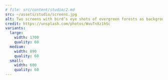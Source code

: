 ```yaml
---
# file: src/content/studio/2.md
src: ~/assets/studio/screens.jpg
alt: Two screens with bird’s eye shots of evergreen forests as background
credit: https://unsplash.com/photos/WvuTnXz1hSc
variants:
  large:
    width: 1700
    quality: 60
  medium:
    width: 890
    quality: 60
  small:
    width: 600
    quality: 60
---
```

